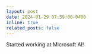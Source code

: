 ```yaml
---
layout: post
date: 2024-01-29 07:59:00-0400
inline: true
related_posts: false
---
```


Started working at Microsoft AI!
